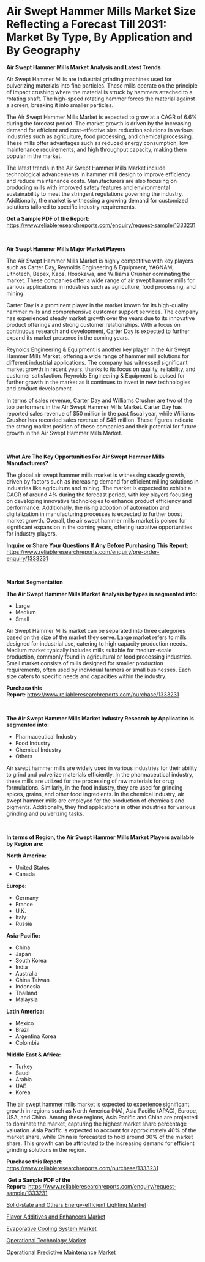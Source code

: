 <p><h1>Air Swept Hammer Mills Market Size Reflecting a Forecast Till 2031: Market By Type, By Application and By Geography</h1></p><p><strong>Air Swept Hammer Mills Market Analysis and Latest Trends</strong></p>
<p><p>Air Swept Hammer Mills are industrial grinding machines used for pulverizing materials into fine particles. These mills operate on the principle of impact crushing where the material is struck by hammers attached to a rotating shaft. The high-speed rotating hammer forces the material against a screen, breaking it into smaller particles.</p><p>The Air Swept Hammer Mills Market is expected to grow at a CAGR of 6.6% during the forecast period. The market growth is driven by the increasing demand for efficient and cost-effective size reduction solutions in various industries such as agriculture, food processing, and chemical processing. These mills offer advantages such as reduced energy consumption, low maintenance requirements, and high throughput capacity, making them popular in the market.</p><p>The latest trends in the Air Swept Hammer Mills Market include technological advancements in hammer mill design to improve efficiency and reduce maintenance costs. Manufacturers are also focusing on producing mills with improved safety features and environmental sustainability to meet the stringent regulations governing the industry. Additionally, the market is witnessing a growing demand for customized solutions tailored to specific industry requirements.</p></p>
<p><strong>Get a Sample PDF of the Report:&nbsp;</strong> <a href="https://www.reliableresearchreports.com/enquiry/request-sample/1333231">https://www.reliableresearchreports.com/enquiry/request-sample/1333231</a></p>
<p>&nbsp;</p>
<p><strong>Air Swept Hammer Mills Major Market Players</strong></p>
<p><p>The Air Swept Hammer Mills Market is highly competitive with key players such as Carter Day, Reynolds Engineering & Equipment, YAGNAM, Lithotech, Bepex, Kaps, Hosokawa, and Williams Crusher dominating the market. These companies offer a wide range of air swept hammer mills for various applications in industries such as agriculture, food processing, and mining.</p><p>Carter Day is a prominent player in the market known for its high-quality hammer mills and comprehensive customer support services. The company has experienced steady market growth over the years due to its innovative product offerings and strong customer relationships. With a focus on continuous research and development, Carter Day is expected to further expand its market presence in the coming years.</p><p>Reynolds Engineering & Equipment is another key player in the Air Swept Hammer Mills Market, offering a wide range of hammer mill solutions for different industrial applications. The company has witnessed significant market growth in recent years, thanks to its focus on quality, reliability, and customer satisfaction. Reynolds Engineering & Equipment is poised for further growth in the market as it continues to invest in new technologies and product development.</p><p>In terms of sales revenue, Carter Day and Williams Crusher are two of the top performers in the Air Swept Hammer Mills Market. Carter Day has reported sales revenue of $50 million in the past fiscal year, while Williams Crusher has recorded sales revenue of $45 million. These figures indicate the strong market position of these companies and their potential for future growth in the Air Swept Hammer Mills Market.</p></p>
<p>&nbsp;</p>
<p><strong>What Are The Key Opportunities For Air Swept Hammer Mills Manufacturers?</strong></p>
<p><p>The global air swept hammer mills market is witnessing steady growth, driven by factors such as increasing demand for efficient milling solutions in industries like agriculture and mining. The market is expected to exhibit a CAGR of around 4% during the forecast period, with key players focusing on developing innovative technologies to enhance product efficiency and performance. Additionally, the rising adoption of automation and digitalization in manufacturing processes is expected to further boost market growth. Overall, the air swept hammer mills market is poised for significant expansion in the coming years, offering lucrative opportunities for industry players.</p></p>
<p><strong>Inquire or Share Your Questions If Any Before Purchasing This Report:</strong> <a href="https://www.reliableresearchreports.com/enquiry/pre-order-enquiry/1333231">https://www.reliableresearchreports.com/enquiry/pre-order-enquiry/1333231</a></p>
<p>&nbsp;</p>
<p><strong>Market Segmentation</strong></p>
<p><strong>The Air Swept Hammer Mills Market Analysis by types is segmented into:</strong></p>
<p><ul><li>Large</li><li>Medium</li><li>Small</li></ul></p>
<p><p>Air Swept Hammer Mills market can be separated into three categories based on the size of the market they serve. Large market refers to mills designed for industrial use, catering to high capacity production needs. Medium market typically includes mills suitable for medium-scale production, commonly found in agricultural or food processing industries. Small market consists of mills designed for smaller production requirements, often used by individual farmers or small businesses. Each size caters to specific needs and capacities within the industry.</p></p>
<p><strong>Purchase this Report:&nbsp;</strong><a href="https://www.reliableresearchreports.com/purchase/1333231">https://www.reliableresearchreports.com/purchase/1333231</a></p>
<p>&nbsp;</p>
<p><strong>The Air Swept Hammer Mills Market Industry Research by Application is segmented into:</strong></p>
<p><ul><li>Pharmaceutical Industry</li><li>Food Industry</li><li>Chemical Industry</li><li>Others</li></ul></p>
<p><p>Air swept hammer mills are widely used in various industries for their ability to grind and pulverize materials efficiently. In the pharmaceutical industry, these mills are utilized for the processing of raw materials for drug formulations. Similarly, in the food industry, they are used for grinding spices, grains, and other food ingredients. In the chemical industry, air swept hammer mills are employed for the production of chemicals and pigments. Additionally, they find applications in other industries for various grinding and pulverizing tasks.</p></p>
<p>&nbsp;</p>
<p><strong>In terms of Region, the Air Swept Hammer Mills Market Players available by Region are:</strong></p>
<p>
    <p> <strong> North America: </strong>
        <ul>
            <li>United States</li>
            <li>Canada</li>
        </ul>
        </p> 
    <p> <strong> Europe: </strong>
        <ul>
            <li>Germany</li>
            <li>France</li>
            <li>U.K.</li>
            <li>Italy</li>
            <li>Russia</li>
        </ul>
        </p> 
    <p> <strong> Asia-Pacific: </strong>
        <ul>
            <li>China</li>
            <li>Japan</li>
            <li>South Korea</li>
            <li>India</li>
            <li>Australia</li>
            <li>China Taiwan</li>
            <li>Indonesia</li>
            <li>Thailand</li>
            <li>Malaysia</li>
        </ul>
        </p> 
    <p> <strong> Latin America: </strong>
        <ul>
            <li>Mexico</li>
            <li>Brazil</li>
            <li>Argentina Korea</li>
            <li>Colombia</li>
        </ul>
        </p> 
    <p> <strong> Middle East & Africa: </strong>
        <ul>
            <li>Turkey</li>
            <li>Saudi</li>
            <li>Arabia</li>
            <li>UAE</li>
            <li>Korea</li>
        </ul>
    </p>
    </p>
<p><p>The air swept hammer mills market is expected to experience significant growth in regions such as North America (NA), Asia Pacific (APAC), Europe, USA, and China. Among these regions, Asia Pacific and China are projected to dominate the market, capturing the highest market share percentage valuation. Asia Pacific is expected to account for approximately 40% of the market share, while China is forecasted to hold around 30% of the market share. This growth can be attributed to the increasing demand for efficient grinding solutions in the region.</p></p>
<p><strong>Purchase this Report: </strong><a href="https://www.reliableresearchreports.com/purchase/1333231">https://www.reliableresearchreports.com/purchase/1333231</a></p>
<p>&nbsp;<strong>Get a Sample PDF of the Report:&nbsp;&nbsp;</strong><a href="https://www.reliableresearchreports.com/enquiry/request-sample/1333231">https://www.reliableresearchreports.com/enquiry/request-sample/1333231</a></p>
<p><strong></strong></p>
<p><p><a href="https://issuu.com/reportprime-2/docs/solid-state-and-others-energy-efficient-lighting-m">Solid-state and Others Energy-efficient Lighting Market</a></p><p><a href="https://issuu.com/reportprime-2/docs/flavor-additives-and-enhancers-market-size-2030.pp">Flavor Additives and Enhancers Market</a></p><p><a href="https://medium.com/p/022e128e10b5/edit">Evaporative Cooling System Market</a></p><p><a href="https://medium.com/@kathrynlynch04/operational-technology-market-furnishes-information-on-market-share-market-trends-and-market-4e14c3e01aff">Operational Technology Market</a></p><p><a href="https://medium.com/@kathrynlynch04/operational-predictive-maintenance-market-outlook-industry-overview-and-forecast-2024-to-2031-a7a6ffd6a4ce">Operational Predictive Maintenance Market</a></p></p>
